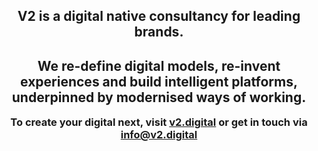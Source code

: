 <div style="text-align: center">
  <h2>V2 is a digital native consultancy for leading brands.</h3>
  <h2>We re-define digital models, re-invent experiences and build intelligent platforms, underpinned by modernised ways of working.</h3>
  <h3 style="margin-top: 1rem">To create your digital next, visit <a href="https://v2.digital">v2.digital</a> or get in touch via <a href="mailto:info@v2.digital">info@v2.digital</a></h3>
</div>